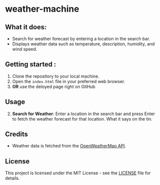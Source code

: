 # weather-machine

## What it does:

- Search for weather forecast by entering a location in the search bar.
- Displays weather data such as temperature, description, humidity, and wind speed.

## Getting started :

1. Clone the repository to your local machine.
2. Open the `index.html` file in your preferred web browser.
3. **OR** use the deloyed page right on GitHub

## Usage

2. **Search for Weather**: Enter a location in the search bar and press Enter to fetch the weather forecast for that location. What it says on the tin.

## Credits

- Weather data is fetched from the [OpenWeatherMap API](https://openweathermap.org/api).

## License

This project is licensed under the MIT License - see the [LICENSE](LICENSE) file for details.
